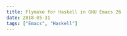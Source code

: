 ```yaml
---
title: Flymake for Haskell in GNU Emacs 26
date: 2018-05-31
tags: ["Emacs", "Haskell"]
---
```


<script src="https://gitlab.com/snippets/1725106.js"></script>